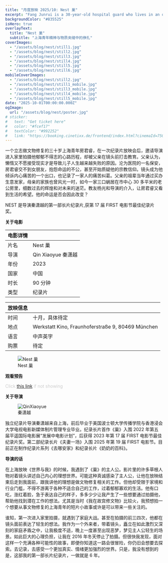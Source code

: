 ```yaml
---
title: "月度放映 2025/10: Nest 巢"
excerpt: "Fang Junrui is a 30-year-old hospital guard who lives in an old tiny flat with his parents in the center of Shanghai. He has been passionate about relic restoration but couldn’t find a related job for years. That has led to his disappointment in life. He routinely buys arts and history books but runs out of space to store them, irritating his parents who own the flat. Things started to change when a friend from the church and the film director came to his life. He felt like that his life was moving again at God’s will."
backgroundColor: "#835525"
isHero: true
overlayText:
  title: "Nest 巢"
  subtitle: "上海青年精神与物质夹缝中的挣扎"
coverImages:
  - "/assets/blog/nest/still1.jpg"
  - "/assets/blog/nest/still2.jpg"
  - "/assets/blog/nest/still3.jpg"
  - "/assets/blog/nest/still4.jpg"
  - "/assets/blog/nest/still5.jpg"
  - "/assets/blog/nest/still6.jpg"
mobileCoverImages:
  - "/assets/blog/nest/still2.jpg"
  - "/assets/blog/nest/still1_mobile.jpg"
  - "/assets/blog/nest/still3_mobile.jpg"
  - "/assets/blog/nest/still4_mobile.jpg"
  - "/assets/blog/nest/still5_mobile.jpg"
date: "2025-10-01T00:00:00.000Z"
ogImage:
  url: "/assets/blog/nest/poster.jpg"
# sticker:
#   text: "Get ticket here"
#   color: "#fcef17"
#   textColor: "#992252"
#   link: "https://booking.cinetixx.de/frontend/index.html?cinemaId=750223040&showId=3291158900&bgswitch=false&resize=false#/show/750223040/3291158900"
---
```


一个立志做文物修复的三十岁上海青年房君睿，在一次纪录片放映会后，邀请导演进入家里拍摄他郁郁不得志的心路历程，却被父亲在镜头前打击教育。父亲认为，懒惰又不愿接受现实才是导致儿子人生越来越失败的原因。沦为医院的一名保安，房君睿交不到女朋友，抱怨命运的不公，甚至开始质疑他的宗教信仰。镜头成为他倾诉内心痛苦的一个出口，也记录了一家人的痛苦纠葛。父亲的祖辈当年通过买办生意发家，母亲的家族也曾风光一时，如今一家三口蜗居在市中心 30 多平米的老公房里，细数过去的辉煌和对未来的迷茫。教友杨光和导演的介入，让房君睿又看到生活的希望。他的命运是否会因此改变？

NEST 是导演秦潇越的第一部长片纪录片,获第 17 届 FIRST 电影节最佳纪录片奖。

**关于电影**

| 电影详情 |                    |
| -------- | ------------------ |
| 片名     | Nest 巢            |
| 导演     | Qin Xiaoyue 秦潇越 |
| 年份     | 2023               |
| 国家     | 中国               |
| 时长     | 90 分钟            |
| 类型     | 纪录片             |

| 放映信息 |                                                   |
| -------- | ------------------------------------------------- |
| 时间     | 十月，具体待定                                    |
| 地点     | Werkstatt Kino, Fraunhoferstraße 9, 80469 München |
| 语言     | 中声英字                                          |
| 购票     | 待定                                              |

<figure>
    <img src="/assets/blog/nest/poster.jpg" alt="Nest 巢" />
    <figcaption>Nest 巢</figcaption>
</figure>

**观看预告**

<span style="color: #cccccc; font-size: 14px;">Click <a href="https://youtu.be/DYwDZu93lRQ?feature=shared" target="_blank" rel="noopener noreferrer" style="text-decoration: underline;">this link</a> if not showing</span>

<div class="youtube-embed" data-video-id="DYwDZu93lRQ" data-title="Snow in Midsummer"></div>

**关于导演**

<figure>
  <img src="/assets/blog/nest/QinXiaoyue.jpeg" alt="QinXiaoyue" />
  <figcaption>秦潇越</figcaption>
</figure>

独立纪录片导演秦潇越来自上海，前后毕业于美国波士顿大学传播学院与香港浸会大学电视电影新媒体制片管理专业毕业。纪录长片首作《巢》入围 2022 年第五届平遥国际电影展“发展中电影计划”，后获得 2023 年第 17 届 FIRST 电影节最佳纪录片奖。第二部纪录长片《夫妻一场》入围 2025 年第 19 届 FIRST 电影节。目前正在制作纪录片系列《去哪安家》和纪录长片《奶奶的百科》。

**导演的话**

在上海放映《世界与我》的时候，我遇到了《巢》的主人公。影片里的许多草根人物对着镜头讲述自己内心的理想世界。可能这种真诚感染了主人公，让他在放映结束后走到我面前，跟我讲他的理想是做文物修复相关的工作。但他却受限于家境和行业门槛，不得不游离于各种不适合自己的工作，过着郁郁寡欢的生活。他有口吃，涨红着脸，急于表达自己的样子，多多少少让我产生了一些想要通过拍摄他，帮助他找到潜在工作的想法。尤其是当时《我在故宫修文物》比较火，我预想拍一个想要从事文物修复的上海青年的短片小故事或许是可以带来一些关注的。

谁知，第一次进入家里拍摄，就遇到了家庭大战。甚至在拍摄的前三四次，他都在镜头面前表达了轻生的想法。我作为一个外来者，带着镜头，矗立在如此激烈又深刻的家庭矛盾之中，让我极度不适，晚上一度甚至出现恶梦，梦见主人公轻生的场景。如此巨大的心理负担，让我在 2016 年冬天停止了拍摄。但很快我发现，面对这样一个充满各种可能性的故事，即便你知道这一路会很冒险，你仍旧会想要去探索。去记录，去感受一个更加真实、情绪更加强烈的世界。只是，我没有想到的是，这部我的第一部长片纪录片，一做就是 6 年。
